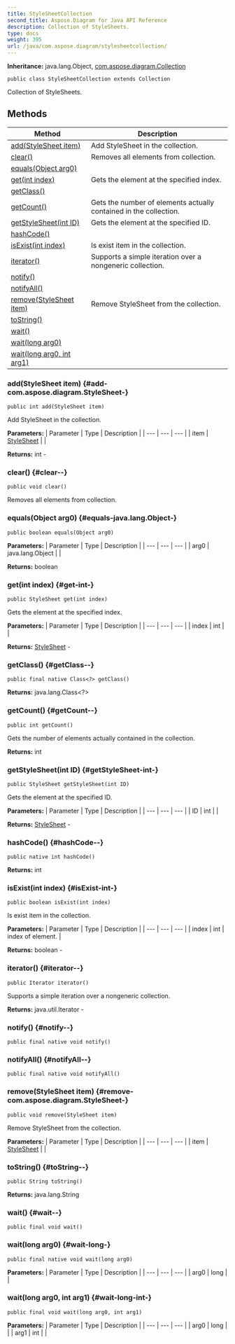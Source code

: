 ```yaml
---
title: StyleSheetCollection
second_title: Aspose.Diagram for Java API Reference
description: Collection of StyleSheets.
type: docs
weight: 395
url: /java/com.aspose.diagram/stylesheetcollection/
---
```


**Inheritance:**
java.lang.Object, [com.aspose.diagram.Collection](../../com.aspose.diagram/collection)
```
public class StyleSheetCollection extends Collection
```

Collection of StyleSheets.
## Methods

| Method | Description |
| --- | --- |
| [add(StyleSheet item)](#add-com.aspose.diagram.StyleSheet-) | Add StyleSheet in the collection. |
| [clear()](#clear--) | Removes all elements from collection. |
| [equals(Object arg0)](#equals-java.lang.Object-) |  |
| [get(int index)](#get-int-) | Gets the element at the specified index. |
| [getClass()](#getClass--) |  |
| [getCount()](#getCount--) | Gets the number of elements actually contained in the collection. |
| [getStyleSheet(int ID)](#getStyleSheet-int-) | Gets the element at the specified ID. |
| [hashCode()](#hashCode--) |  |
| [isExist(int index)](#isExist-int-) | Is exist item in the collection. |
| [iterator()](#iterator--) | Supports a simple iteration over a nongeneric collection. |
| [notify()](#notify--) |  |
| [notifyAll()](#notifyAll--) |  |
| [remove(StyleSheet item)](#remove-com.aspose.diagram.StyleSheet-) | Remove StyleSheet from the collection. |
| [toString()](#toString--) |  |
| [wait()](#wait--) |  |
| [wait(long arg0)](#wait-long-) |  |
| [wait(long arg0, int arg1)](#wait-long-int-) |  |
### add(StyleSheet item) {#add-com.aspose.diagram.StyleSheet-}
```
public int add(StyleSheet item)
```


Add StyleSheet in the collection.

**Parameters:**
| Parameter | Type | Description |
| --- | --- | --- |
| item | [StyleSheet](../../com.aspose.diagram/stylesheet) |  |

**Returns:**
int - 
### clear() {#clear--}
```
public void clear()
```


Removes all elements from collection.

### equals(Object arg0) {#equals-java.lang.Object-}
```
public boolean equals(Object arg0)
```




**Parameters:**
| Parameter | Type | Description |
| --- | --- | --- |
| arg0 | java.lang.Object |  |

**Returns:**
boolean
### get(int index) {#get-int-}
```
public StyleSheet get(int index)
```


Gets the element at the specified index.

**Parameters:**
| Parameter | Type | Description |
| --- | --- | --- |
| index | int |  |

**Returns:**
[StyleSheet](../../com.aspose.diagram/stylesheet) - 
### getClass() {#getClass--}
```
public final native Class<?> getClass()
```




**Returns:**
java.lang.Class<?>
### getCount() {#getCount--}
```
public int getCount()
```


Gets the number of elements actually contained in the collection.

**Returns:**
int
### getStyleSheet(int ID) {#getStyleSheet-int-}
```
public StyleSheet getStyleSheet(int ID)
```


Gets the element at the specified ID.

**Parameters:**
| Parameter | Type | Description |
| --- | --- | --- |
| ID | int |  |

**Returns:**
[StyleSheet](../../com.aspose.diagram/stylesheet) - 
### hashCode() {#hashCode--}
```
public native int hashCode()
```




**Returns:**
int
### isExist(int index) {#isExist-int-}
```
public boolean isExist(int index)
```


Is exist item in the collection.

**Parameters:**
| Parameter | Type | Description |
| --- | --- | --- |
| index | int | index of element. |

**Returns:**
boolean - 
### iterator() {#iterator--}
```
public Iterator iterator()
```


Supports a simple iteration over a nongeneric collection.

**Returns:**
java.util.Iterator - 
### notify() {#notify--}
```
public final native void notify()
```




### notifyAll() {#notifyAll--}
```
public final native void notifyAll()
```




### remove(StyleSheet item) {#remove-com.aspose.diagram.StyleSheet-}
```
public void remove(StyleSheet item)
```


Remove StyleSheet from the collection.

**Parameters:**
| Parameter | Type | Description |
| --- | --- | --- |
| item | [StyleSheet](../../com.aspose.diagram/stylesheet) |  |

### toString() {#toString--}
```
public String toString()
```




**Returns:**
java.lang.String
### wait() {#wait--}
```
public final void wait()
```




### wait(long arg0) {#wait-long-}
```
public final native void wait(long arg0)
```




**Parameters:**
| Parameter | Type | Description |
| --- | --- | --- |
| arg0 | long |  |

### wait(long arg0, int arg1) {#wait-long-int-}
```
public final void wait(long arg0, int arg1)
```




**Parameters:**
| Parameter | Type | Description |
| --- | --- | --- |
| arg0 | long |  |
| arg1 | int |  |

